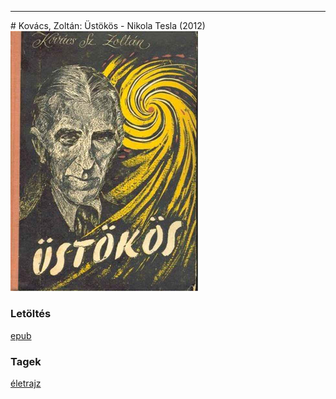 <hr/>
# <a name="id_764">Kovács, Zoltán: Üstökös - Nikola Tesla (2012)</a>
<img src="https://github.com/BercziSandor/calibre_lib/raw/main/main/Kovacs%2C%20Zoltan/Ustokos%20-%20Nikola%20Tesla%20%28764%29/cover.jpg" alt="cover" width="300"/>

### Letöltés
[epub](https://github.com/BercziSandor/calibre_lib/raw/main/main/Kovacs%2C%20Zoltan/Ustokos%20-%20Nikola%20Tesla%20%28764%29/Ustokos%20-%20Nikola%20Tesla%20-%20Kovacs%2C%20Zoltan.epub)

### Tagek
[életrajz](https://github.com/berczisandor/calibre_lib/blob/main/main/_tags/%c3%a9letrajz.md)

